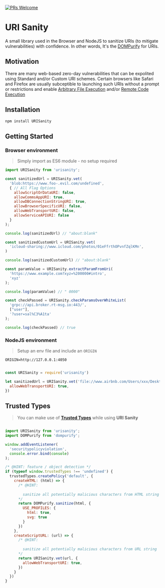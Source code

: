 [![PRs Welcome](https://img.shields.io/badge/PRs-welcome-brightgreen.svg?style=flat-square)](http://makeapullrequest.com)

# URI Sanity
A small library used in the Browser and NodeJS to sanitize URIs (to mitigate vulnerabilities) with confidence. In other words, It's the [DOMPurify](https://www.github.com/cure53/DOMPurify) for URIs.

## Motivation
There are many web-based zero-day vulnerabilities that can be expolited using Standard and/or Custom URI schemes. Certain browsers like Safari and Firefox are usually subceptible to launching such URIs without a prompt or restrictions and enable [Arbitrary File Execution]() and/or [Remote Code Execution]()

## Installation

```bash
npm install URISanity
```

## Getting Started

### Browser environment
>Simply import as ES6 module - no setup required

```js
import URISanity from 'urisanity';

const sanitizedUrl = URISanity.vet(
  'blob:https://www.foo-.evil.com/undefined',
  { // All Flag Options
    allowScriptOrDataURI: false,
    allowCommsAppURI: true,
    allowDBConnectionStringURI: true,
    allowBrowserSpecificURI: false,
    allowWebTransportURI: false,
    allowServiceAPIURI: false
  }
);

console.log(sanitizedUrl) // "about:blank"

const sanitizedCustomUrl = URISanity.vet(
  'icloud-sharing://www.icloud.com/photos/01eFfrthOPvnfZqlKMn',
)

console.log(sanitizedCustomUrl) // "about:blank"

const paramValue = URISanity.extractParamFromUri(
  'https://www.example.com?xyz=%200000#intro',
  'xyz'
);

console.log(paramValue) // " 0000"

const checkPassed = URISanity.checkParamsOverWhiteList(
  'grpc://api.broker.rt-msg.io:443/',
  ["user"],
  '?user=sal%C3%A1ta'
);

console.log(checkPassed) // true
```

### NodeJS environment
>Setup an env file and include an `ORIGIN`
```.env
ORIGIN=http://127.0.0.1:4050
```

```js

const URISanity = require('urisanity')

let sanitizedUrl = URISanity.vet('file://www.airbnb.com/Users/xxx/Desktop/index.html', {
  allowWebTransportURI: true,
})

```

## Trusted Types

>You can make use of [**Trusted Types**]() while using **URI Sanity**

```js

import URISanity from 'urisanity';
import DOMPurify from 'dompurify';

window.addEventListener(
  'securitypolicyviolation',
  console.error.bind(console)
);

/* @HINT: feature / object detection */
if (typeof window.trustedTypes !== 'undefined') {
  trustedTypes.createPolicy('default', {
    createHTML: (html) => {
      /* @HINT: 
        
        sanitize all potentially malicious characters from HTML string 
      */
      return DOMPurify.sanitize(html, {
        USE_PROFILES: {
          html: true,
          svg: true
        }
      })
    },
    createScriptURL: (url) => {
      /* @HINT: 
        
        sanitize all potentially malicious characters from URL string 
      */
      return URISanity.vet(url, {
        allowWebTransportURI: true,
      })
    }
  })
}

```
